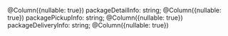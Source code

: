   @Column({nullable: true})
  packageDetailInfo: string;
  @Column({nullable: true})
  packagePickupInfo: string;
  @Column({nullable: true})
  packageDeliveryInfo: string;
  @Column({nullable: true})